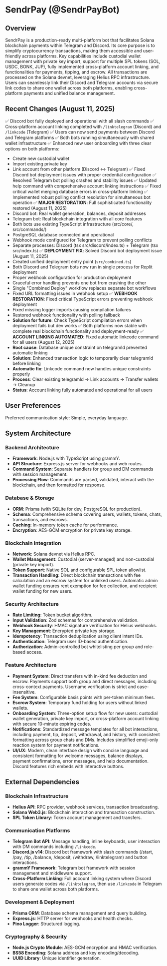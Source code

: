 # SendrPay (@SendrPayBot)

## Overview
SendrPay is a production-ready multi-platform bot that facilitates Solana blockchain payments within Telegram and Discord. Its core purpose is to simplify cryptocurrency transactions, making them accessible and user-friendly across platforms. Key capabilities include custodial wallet management with private key import, support for multiple SPL tokens (SOL, USDC, BONK, JUP), fully implemented cross-platform account linking, and functionalities for payments, tipping, and escrow. All transactions are processed on the Solana devnet, leveraging Helius RPC infrastructure. Users can seamlessly link their Discord and Telegram accounts via secure link codes to share one wallet across both platforms, enabling cross-platform payments and unified balance management.

## Recent Changes (August 11, 2025)
✅ Discord bot fully deployed and operational with all slash commands
✅ Cross-platform account linking completed with `/linktelegram` (Discord) and `/linkcode` (Telegram)
✅ Users can now send payments between Discord and Telegram platforms
✅ Both bots running simultaneously with shared wallet infrastructure
✅ Enhanced new user onboarding with three clear options on both platforms:
   - Create new custodial wallet
   - Import existing private key
   - Link account from other platform (Discord ↔ Telegram)
✅ Fixed Discord bot deployment issues with proper credential configuration
✅ Resolved Telegram bot polling crashes and stability issues
✅ Updated help command with comprehensive account linking instructions
✅ Fixed critical wallet merging database errors in cross-platform linking
✅ Implemented robust polling conflict resolution for simultaneous bot operation
✅ **MAJOR RESTORATION**: Full sophisticated functionality restored (August 11, 2025)
   - Discord bot: Real wallet generation, balances, deposit addresses
   - Telegram bot: Real blockchain integration with all core features
   - Both bots use existing TypeScript infrastructure (src/core/, src/commands/)
   - PostgreSQL database connected and operational
   - Webhook mode configured for Telegram to prevent polling conflicts
   - Separate processes: Discord (tsx src/discord/index.ts) + Telegram (tsx src/index.ts)
✅ **DEPLOYMENT FIX**: Solved Discord bot deployment issue (August 11, 2025)
   - Created unified deployment entry point (`src/combined.ts`)
   - Both Discord and Telegram bots now run in single process for Replit deployment
   - Proper webhook configuration for production deployment
   - Graceful error handling prevents one bot from crashing the other
   - Single "Combined Deploy" workflow replaces separate bot workflows
   - Fixed URL formatting issues in webhook setup
✅ **WEBHOOK RESTORATION**: Fixed critical TypeScript errors preventing webhook deployment
   - Fixed missing logger imports causing compilation failures
   - Restored webhook functionality with polling fallback
   - **Solution for future**: Check TypeScript compilation errors when deployment fails but dev works
✅ Both platforms now stable with complete real blockchain functionality and deployment-ready
✅ **ACCOUNT LINKING AUTOMATED**: Fixed automatic linkcode command for all users (August 12, 2025)
   - **Root cause**: Database unique constraint on telegramId prevented automatic linking
   - **Solution**: Enhanced transaction logic to temporarily clear telegramId before linking
   - **Automatic fix**: Linkcode command now handles unique constraints properly
   - **Process**: Clear existing telegramId → Link accounts → Transfer wallets → Cleanup
   - **Status**: Account linking fully automated and operational for all users

## User Preferences
Preferred communication style: Simple, everyday language.

## System Architecture

### Backend Architecture
- **Framework**: Node.js with TypeScript using grammY.
- **API Structure**: Express.js server for webhooks and web routes.
- **Command System**: Separate handlers for group and DM commands with session management.
- **Processing Flow**: Commands are parsed, validated, interact with the blockchain, and then formatted for response.

### Database & Storage
- **ORM**: Prisma (with SQLite for dev, PostgreSQL for production).
- **Schema**: Comprehensive schema covering users, wallets, tokens, chats, transactions, and escrows.
- **Caching**: In-memory token cache for performance.
- **Encryption**: AES-GCM encryption for private key storage.

### Blockchain Integration
- **Network**: Solana devnet via Helius RPC.
- **Wallet Management**: Custodial (server-managed) and non-custodial (private key import).
- **Token Support**: Native SOL and configurable SPL token allowlist.
- **Transaction Handling**: Direct blockchain transactions with fee calculation and an escrow system for unlinked users. Automatic admin wallet funding ensures rent exemption for fee collection, and recipient wallet funding for new users.

### Security Architecture
- **Rate Limiting**: Token bucket algorithm.
- **Input Validation**: Zod schemas for comprehensive validation.
- **Webhook Security**: HMAC signature verification for Helius webhooks.
- **Key Management**: Encrypted private key storage.
- **Idempotency**: Transaction deduplication using client intent IDs.
- **Authentication**: Telegram user ID-based authentication.
- **Authorization**: Admin-controlled bot whitelisting per group and role-based access.

### Feature Architecture
- **Payment System**: Direct transfers with in-kind fee deduction and escrow. Payments support both group and direct messages, including cross-context payments. Username verification is strict and case-insensitive.
- **Fee System**: Configurable basis points with per-token minimum fees.
- **Escrow System**: Temporary fund holding for users without linked wallets.
- **Onboarding System**: Three-option setup flow for new users: custodial wallet generation, private key import, or cross-platform account linking with secure 10-minute expiring codes.
- **Notifications**: Standardized message templates for all bot interactions, including payment, tip, deposit, withdrawal, and history, with consistent formatting across group chats and DMs. Includes simplified emoji-only reaction system for payment notifications.
- **UI/UX**: Modern, clean interface design with concise language and consistent formatting for welcome messages, balance displays, payment confirmations, error messages, and help documentation. Discord features rich embeds with interactive buttons.

## External Dependencies

### Blockchain Infrastructure
- **Helius API**: RPC provider, webhook services, transaction broadcasting.
- **Solana Web3.js**: Blockchain interaction and transaction construction.
- **SPL Token Library**: Token account management and transfers.

### Communication Platforms
- **Telegram Bot API**: Message handling, inline keyboards, user interaction with DM commands including `/linkcode`.
- **Discord.js v14**: Discord bot framework with slash commands (/start, /pay, /tip, /balance, /deposit, /withdraw, /linktelegram) and button interactions.
- **grammY Framework**: Telegram bot framework with session management and middleware support.
- **Cross-Platform Linking**: Full account linking system where Discord users generate codes via `/linktelegram`, then use `/linkcode` in Telegram to share one wallet across both platforms.

### Development & Deployment
- **Prisma ORM**: Database schema management and query building.
- **Express.js**: HTTP server for webhooks and health checks.
- **Pino Logger**: Structured logging.

### Cryptography & Security
- **Node.js Crypto Module**: AES-GCM encryption and HMAC verification.
- **BS58 Encoding**: Solana address and key encoding/decoding.
- **UUID Library**: Unique identifier generation.